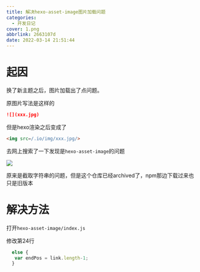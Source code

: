 ```yaml
---
title: 解决hexo-asset-image图片加载问题
categories:
  - 开发日记
cover: 1.png
abbrlink: 2663107d
date: 2022-03-14 21:51:44
---
```


# 起因

换了新主题之后，图片加载出了点问题。

原图片写法是这样的

``` markdown
![](xxx.jpg)
```

但是hexo渲染之后变成了
``` html
<img src=/.io/img/xxx.jpg/>
```

去网上搜索了一下发现是`hexo-asset-image`的问题

![](2.png)

原来是截取字符串的问题，但是这个仓库已经archived了，npm那边下载过来也只是旧版本

# 解决方法

打开`hexo-asset-image/index.js`

修改第24行

``` js
  else {
   var endPos = link.length-1;
  }
```

